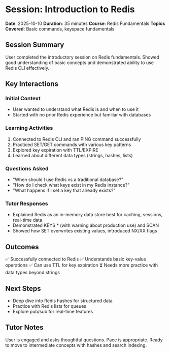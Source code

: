 # Session: Introduction to Redis

**Date**: 2025-10-10
**Duration**: 35 minutes
**Course**: Redis Fundamentals
**Topics Covered**: Basic commands, keyspace fundamentals

## Session Summary

User completed the introductory session on Redis fundamentals. Showed good understanding of basic concepts and demonstrated ability to use Redis CLI effectively.

## Key Interactions

### Initial Context
- User wanted to understand what Redis is and when to use it
- Started with no prior Redis experience but familiar with databases

### Learning Activities
1. Connected to Redis CLI and ran PING command successfully
2. Practiced SET/GET commands with various key patterns
3. Explored key expiration with TTL/EXPIRE
4. Learned about different data types (strings, hashes, lists)

### Questions Asked
- "When should I use Redis vs a traditional database?"
- "How do I check what keys exist in my Redis instance?"
- "What happens if I set a key that already exists?"

### Tutor Responses
- Explained Redis as an in-memory data store best for caching, sessions, real-time data
- Demonstrated KEYS * (with warning about production use) and SCAN
- Showed how SET overwrites existing values, introduced NX/XX flags

## Outcomes

✅ Successfully connected to Redis
✅ Understands basic key-value operations
✅ Can use TTL for key expiration
⏳ Needs more practice with data types beyond strings

## Next Steps

- Deep dive into Redis hashes for structured data
- Practice with Redis lists for queues
- Explore pub/sub for real-time features

## Tutor Notes

User is engaged and asks thoughtful questions. Pace is appropriate. Ready to move to intermediate concepts with hashes and search indexing.
